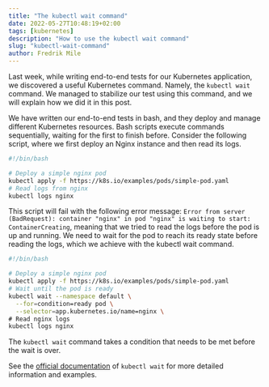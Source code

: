 ```yaml
---
title: "The kubectl wait command"
date: 2022-05-27T10:48:19+02:00
tags: [kubernetes]
description: "How to use the kubectl wait command"
slug: "kubectl-wait-command"
author: Fredrik Mile
---
```

Last week, while writing end-to-end tests for our Kubernetes application, we discovered a useful Kubernetes command. Namely, the `kubectl wait` command. We managed to stabilize our test using this command, and we will explain how we did it in this post.

We have written our end-to-end tests in bash,  and they deploy and manage different Kubernetes resources. Bash scripts execute commands sequentially, waiting for the first to finish before. Consider the following script, where we first deploy an Nginx instance and then read its logs.

```bash
#!/bin/bash

# Deploy a simple nginx pod
kubectl apply -f https://k8s.io/examples/pods/simple-pod.yaml
# Read logs from nginx
kubectl logs nginx
```

This script will fail with the following error message: `Error from server (BadRequest): container "nginx" in pod "nginx" is waiting to start: ContainerCreating`, meaning that we tried to read the logs before the pod is up and running. We need to wait for the pod to reach its ready state before reading the logs, which we achieve with the kubectl wait command.

```bash
#!/bin/bash

# Deploy a simple nginx pod
kubectl apply -f https://k8s.io/examples/pods/simple-pod.yaml
# Wait until the pod is ready
kubectl wait --namespace default \
  --for=condition=ready pod \
  --selector=app.kubernetes.io/name=nginx \
# Read nginx logs
kubectl logs nginx
```

The `kubectl wait` command takes a condition that needs to be met before the wait is over.

See the [official documentation](https://kubernetes.io/docs/reference/generated/kubectl/kubectl-commands#wait) of `kubectl wait` for more detailed information and examples.

